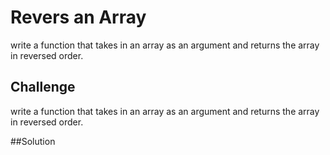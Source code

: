 # Revers an Array
write a function that takes in an array as an argument and returns the array in reversed order.

## Challenge
write a function that takes in an array as an argument and returns the array in reversed order.

##Solution
